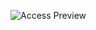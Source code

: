 ![Access Preview](https://t36712295.p.clickup-attachments.com/t36712295/6569f11d-1cfd-4933-98d3-93ab06ba978d/image.png)